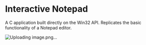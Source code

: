 # Interactive Notepad

A C application built directly on the Win32 API. Replicates the basic functionality of a Notepad editor.

![Uploading image.png…]()
